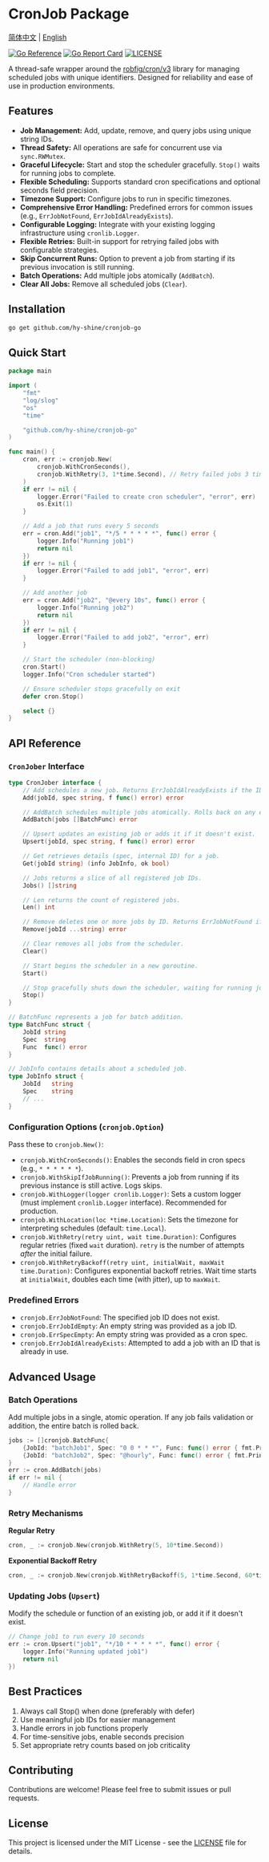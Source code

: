 # CronJob Package

[简体中文](README_zh-CN.md) | [English](README.md)

[![Go Reference](https://pkg.go.dev/badge/github.com/hy-shine/cronjob-go.svg)](https://pkg.go.dev/github.com/hy-shine/cronjob-go) [![Go Report Card](https://goreportcard.com/badge/github.com/hy-shine/cronjob-go)](https://goreportcard.com/report/github.com/hy-shine/cronjob-go) [![LICENSE](https://img.shields.io/github/license/hy-shine/cronjob-go)](https://github.com/hy-shine/cronjob-go/blob/master/LICENSE)

A thread-safe wrapper around the [robfig/cron/v3](https://github.com/robfig/cron) library for managing scheduled jobs with unique identifiers. Designed for reliability and ease of use in production environments.

## Features

*   **Job Management:** Add, update, remove, and query jobs using unique string IDs.
*   **Thread Safety:** All operations are safe for concurrent use via `sync.RWMutex`.
*   **Graceful Lifecycle:** Start and stop the scheduler gracefully. `Stop()` waits for running jobs to complete.
*   **Flexible Scheduling:** Supports standard cron specifications and optional seconds field precision.
*   **Timezone Support:** Configure jobs to run in specific timezones.
*   **Comprehensive Error Handling:** Predefined errors for common issues (e.g., `ErrJobNotFound`, `ErrJobIdAlreadyExists`).
*   **Configurable Logging:** Integrate with your existing logging infrastructure using `cronlib.Logger`.
*   **Flexible Retries:** Built-in support for retrying failed jobs with configurable strategies.
*   **Skip Concurrent Runs:** Option to prevent a job from starting if its previous invocation is still running.
*   **Batch Operations:** Add multiple jobs atomically (`AddBatch`).
*   **Clear All Jobs:** Remove all scheduled jobs (`Clear`).

## Installation

```bash
go get github.com/hy-shine/cronjob-go
```

## Quick Start

```go
package main

import (
	"fmt"
	"log/slog"
	"os"
	"time"

	"github.com/hy-shine/cronjob-go"
)

func main() {
	cron, err := cronjob.New(
		cronjob.WithCronSeconds(),
		cronjob.WithRetry(3, 1*time.Second), // Retry failed jobs 3 times with 1s delay
	)
	if err != nil {
		logger.Error("Failed to create cron scheduler", "error", err)
		os.Exit(1)
	}

	// Add a job that runs every 5 seconds
	err = cron.Add("job1", "*/5 * * * * *", func() error {
		logger.Info("Running job1")
		return nil
	})
	if err != nil {
		logger.Error("Failed to add job1", "error", err)
	}

	// Add another job
	err = cron.Add("job2", "@every 10s", func() error {
		logger.Info("Running job2")
		return nil
	})
	if err != nil {
		logger.Error("Failed to add job2", "error", err)
	}

	// Start the scheduler (non-blocking)
	cron.Start()
	logger.Info("Cron scheduler started")

	// Ensure scheduler stops gracefully on exit
	defer cron.Stop()

	select {}
}
```

## API Reference

### `CronJober` Interface

```go
type CronJober interface {
	// Add schedules a new job. Returns ErrJobIdAlreadyExists if the ID is taken.
	Add(jobId, spec string, f func() error) error

	// AddBatch schedules multiple jobs atomically. Rolls back on any error.
	AddBatch(jobs []BatchFunc) error

	// Upsert updates an existing job or adds it if it doesn't exist.
	Upsert(jobId, spec string, f func() error) error

	// Get retrieves details (spec, internal ID) for a job.
	Get(jobId string) (info JobInfo, ok bool)

	// Jobs returns a slice of all registered job IDs.
	Jobs() []string

	// Len returns the count of registered jobs.
	Len() int

	// Remove deletes one or more jobs by ID. Returns ErrJobNotFound if any ID is invalid.
	Remove(jobId ...string) error

	// Clear removes all jobs from the scheduler.
	Clear()

	// Start begins the scheduler in a new goroutine.
	Start()

	// Stop gracefully shuts down the scheduler, waiting for running jobs.
	Stop()
}

// BatchFunc represents a job for batch addition.
type BatchFunc struct {
	JobId string
	Spec  string
	Func  func() error
}

// JobInfo contains details about a scheduled job.
type JobInfo struct {
	JobId   string
	Spec    string
	// ...
}
```

### Configuration Options (`cronjob.Option`)

Pass these to `cronjob.New()`:

*   `cronjob.WithCronSeconds()`: Enables the seconds field in cron specs (e.g., `* * * * * *`).
*   `cronjob.WithSkipIfJobRunning()`: Prevents a job from running if its previous instance is still active. Logs skips.
*   `cronjob.WithLogger(logger cronlib.Logger)`: Sets a custom logger (must implement `cronlib.Logger` interface). Recommended for production.
*   `cronjob.WithLocation(loc *time.Location)`: Sets the timezone for interpreting schedules (default: `time.Local`).
*   `cronjob.WithRetry(retry uint, wait time.Duration)`: Configures regular retries (fixed `wait` duration). `retry` is the number of attempts *after* the initial failure.
*   `cronjob.WithRetryBackoff(retry uint, initialWait, maxWait time.Duration)`: Configures exponential backoff retries. Wait time starts at `initialWait`, doubles each time (with jitter), up to `maxWait`.

### Predefined Errors

*   `cronjob.ErrJobNotFound`: The specified job ID does not exist.
*   `cronjob.ErrJobIdEmpty`: An empty string was provided as a job ID.
*   `cronjob.ErrSpecEmpty`: An empty string was provided as a cron spec.
*   `cronjob.ErrJobIdAlreadyExists`: Attempted to add a job with an ID that is already in use.

## Advanced Usage

### Batch Operations

Add multiple jobs in a single, atomic operation. If any job fails validation or addition, the entire batch is rolled back.

```go
jobs := []cronjob.BatchFunc{
	{JobId: "batchJob1", Spec: "0 0 * * *", Func: func() error { fmt.Println("Batch Job 1"); return nil }},
	{JobId: "batchJob2", Spec: "@hourly", Func: func() error { fmt.Println("Batch Job 2"); return nil }},
}
err := cron.AddBatch(jobs)
if err != nil {
	// Handle error
}
```

### Retry Mechanisms

**Regular Retry**

```go
cron, _ := cronjob.New(cronjob.WithRetry(5, 10*time.Second))
```

**Exponential Backoff Retry**

```go
cron, _ := cronjob.New(cronjob.WithRetryBackoff(5, 1*time.Second, 60*time.Second))
```

### Updating Jobs (`Upsert`)

Modify the schedule or function of an existing job, or add it if it doesn't exist.

```go
// Change job1 to run every 10 seconds
err := cron.Upsert("job1", "*/10 * * * * *", func() error {
	logger.Info("Running updated job1")
	return nil
})
```

## Best Practices

1. Always call Stop() when done (preferably with defer)
2. Use meaningful job IDs for easier management
3. Handle errors in job functions properly
4. For time-sensitive jobs, enable seconds precision
5. Set appropriate retry counts based on job criticality

## Contributing

Contributions are welcome! Please feel free to submit issues or pull requests.

## License

This project is licensed under the MIT License - see the [LICENSE](LICENSE) file for details.

